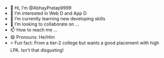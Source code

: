 - 👋 Hi, I’m @AbhayPratap9999
- 👀 I’m interested in Web D and App D
- 🌱 I’m currently learning new developing skills
- 💞️ I’m looking to collaborate on ...
- 📫 How to reach me ...
- 😄 Pronouns: He/Him
- ⚡ Fun fact: From a tier-2 college but wants a good placement with high LPA.  Isn't that disgusting! 

<!---
AbhayPratap9999/AbhayPratap9999 is a ✨ special ✨ repository because its `README.md` (this file) appears on your GitHub profile.
You can click the Preview link to take a look at your changes.
--->
